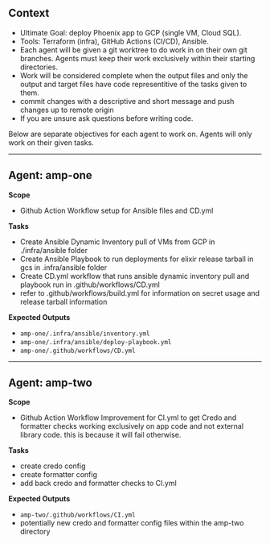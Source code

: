 ## Context
- Ultimate Goal: deploy Phoenix app to GCP (single VM, Cloud SQL).
- Tools: Terraform (infra), GitHub Actions (CI/CD), Ansible.
- Each agent will be given a git worktree to do work in on their own git branches. Agents must keep their work exclusively within their starting directories.
- Work will be considered complete when the output files and only the output and target files have code representitive of the tasks given to them.
- commit changes with a descriptive and short message and push changes up to remote origin
- If you are unsure ask questions before writing code.

Below are separate objectives for each agent to work on. Agents will only work on their given tasks.

---

## Agent: amp-one
**Scope**
- Github Action Workflow setup for Ansible files and CD.yml

**Tasks**
- Create Ansible Dynamic Inventory pull of VMs from GCP in ./infra/ansible folder
- Create Ansible Playbook to run deployments for elixir release tarball in gcs in .infra/ansible folder
- Create CD.yml workflow that runs ansible dynamic inventory pull and playbook run in .github/workflows/CD.yml
- refer to .github/workflows/build.yml for information on secret usage and release tarball information

**Expected Outputs**
- `amp-one/.infra/ansible/inventory.yml`
- `amp-one/.infra/ansible/deploy-playbook.yml`
- `amp-one/.github/workflows/CD.yml`

---

## Agent: amp-two
**Scope**
- Github Action Workflow Improvement for CI.yml to get Credo and formatter checks working exclusively on app code and not external library code. this is because it will fail otherwise.

**Tasks**
- create credo config
- create formatter config
- add back credo and formatter checks to CI.yml

**Expected Outputs**
- `amp-two/.github/workflows/CI.yml`
- potentially new credo and formatter config files within the amp-two directory

